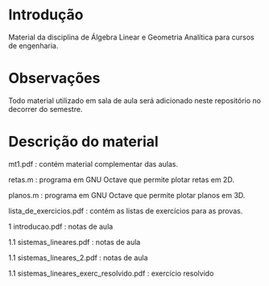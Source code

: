 # Introdução
Material da disciplina de Álgebra Linear e Geometria Analítica para cursos de engenharia.

# Observações
Todo material utilizado em sala de aula será adicionado neste repositório no decorrer do semestre.

# Descrição do material
mt1.pdf : contém material complementar das aulas.

retas.m : programa em GNU Octave que permite plotar retas em 2D.

planos.m : programa em GNU Octave que permite plotar planos em 3D.

lista_de_exercicios.pdf : contém as listas de exercícios para as provas.

1 introducao.pdf : notas de aula

1.1 sistemas_lineares.pdf : notas de aula

1.1 sistemas_lineares_2.pdf : notas de aula

1.1 sistemas_lineares_exerc_resolvido.pdf : exercício resolvido
